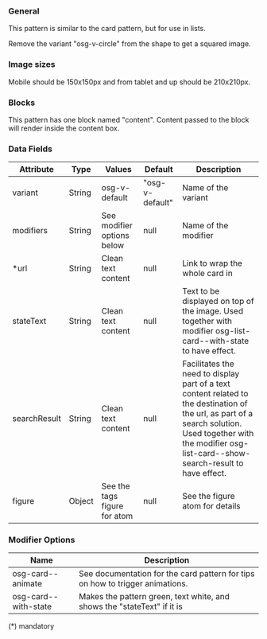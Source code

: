 ### General
This pattern is similar to the card pattern, but for use in lists.

Remove the variant "osg-v-circle" from the shape to get a squared image.

### Image sizes
Mobile should be 150x150px and from tablet and up should be 210x210px.

### Blocks
This pattern has one block named "content". Content passed to the block will render inside the content box.

### Data Fields
| Attribute    | Type   | Values                       | Default         | Description                                                                                                                                                                                                   |
| ------------ | ------ | ---------------------------- | --------------- | ------------------------------------------------------------------------------------------------------------------------------------------------------------------------------------------------------------- |
| variant      | String | osg-v-default                | "osg-v-default" | Name of the variant                                                                                                                                                                                           |
| modifiers    | String | See modifier options below   | null            | Name of the modifier                                                                                                                                                                                          |
| *url         | String | Clean text content           | null            | Link to wrap the whole card in                                                                                                                                                                                |
| stateText    | String | Clean text content           | null            | Text to be displayed on top of the image. Used together with modifier osg-list-card--with-state to have effect.                                                                                               |
| searchResult | String | Clean text content           | null            | Facilitates the need to display part of a text content related to the destination of the url, as part of a search solution. Used together with the modifier osg-list-card--show-search-result to have effect. |
| figure       | Object | See the tags figure for atom | null            | See the figure atom for details                                                                                                                                                                               |


### Modifier Options
| Name                 | Description                                                                   |
| -------------------- | ----------------------------------------------------------------------------- |
| osg-card--animate    | See documentation for the card pattern for tips on how to trigger animations. |
| osg-card--with-state | Makes the pattern green, text white, and shows the "stateText" if it is       |

(*) mandatory
